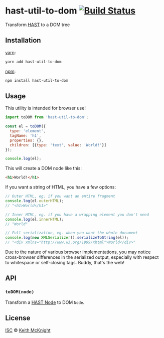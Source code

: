 # hast-util-to-dom [![Build Status][travis-badge]][travis]

Transform [HAST][] to a DOM tree

## Installation

[yarn][]:

```bash
yarn add hast-util-to-dom
```

[npm][]:

```bash
npm install hast-util-to-dom
```

## Usage

This utility is intended for browser use!

```js
import toDOM from 'hast-util-to-dom';

const el = toDOM({
  type: 'element',
  tagName: 'h1',
  properties: {},
  children: [{type: 'text', value: 'World!'}]
});

console.log(el);
```

This will create a DOM node like this:

```html
<h1>World!</h1>
```

If you want a string of HTML, you have a few options:

```js
// Outer HTML, eg. if you want an entire fragment
console.log(el.outerHTML);
// "<h1>World</h1>"

// Inner HTML, eg. if you have a wrapping element you don't need
console.log(el.innerHTML);
// "World"

// Full serialization, eg. when you want the whole document
console.log(new XMLSerializer().serializeToString(el));
// "<div xmlns="http://www.w3.org/1999/xhtml">World</div>"
```

Due to the nature of various browser implementations, you may notice cross-browser differences in the serialized output, especially with respect to whitespace or self-closing tags. Buddy, that's the web!

## API

### `toDOM(node)`

Transform a [HAST Node][node] to DOM `Node`.

## License

[ISC][license] © [Keith McKnight][author]

<!-- Definitions -->

[travis-badge]: https://img.shields.io/travis/kmck/hast-util-to-dom.svg

[travis]: https://travis-ci.org/kmck/hast-util-to-dom

[yarn]: https://yarnpkg.com/lang/en/docs/install

[npm]: https://docs.npmjs.com/cli/install

[license]: LICENSE

[author]: https://keith.mcknig.ht

[hast]: https://github.com/syntax-tree/hast

[hast-util-to-parse5]: https://github.com/syntax-tree/hast-util-to-parse5

[node]: https://github.com/syntax-tree/hast#ast

[vfile]: https://github.com/vfile/vfile
